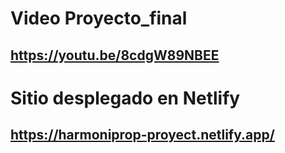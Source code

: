 # Video Proyecto_final
## https://youtu.be/8cdgW89NBEE
# Sitio desplegado en Netlify
## https://harmoniprop-proyect.netlify.app/
